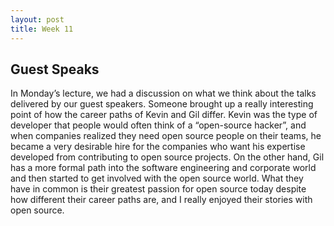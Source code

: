 ```yaml
---
layout: post
title: Week 11
---
```


## Guest Speaks
In Monday’s lecture, we had a discussion on what we think about the talks delivered by our guest speakers. Someone brought up a really interesting point of how the career paths of Kevin and Gil differ. Kevin was the type of developer that people would often think of a “open-source hacker”, and when companies realized they need open source people on their teams, he became a very desirable hire for the companies who want his expertise developed from contributing to open source projects. On the other hand, Gil has a more formal path into the software engineering and corporate world and then started to get involved with the open source world. 
What they have in common is their greatest passion for open source today despite how different their career paths are, and I really enjoyed their stories with open source. 
